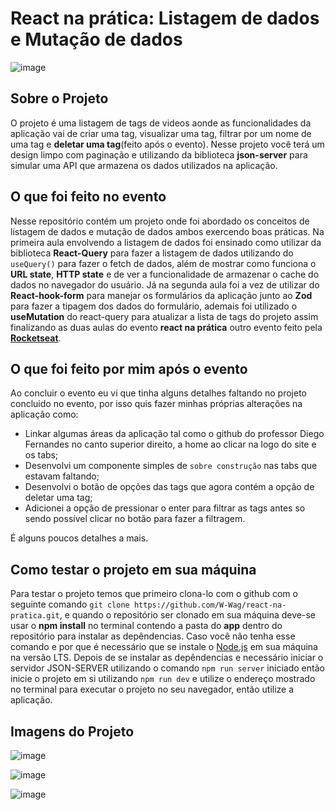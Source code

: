 # React na prática: Listagem de dados e Mutação de dados
![image](https://github.com/W-Wag/react-na-pratica/assets/108705985/b054540f-c2d6-4b56-8712-fd9b5f52fe4f)


## Sobre o Projeto
O projeto é uma listagem de tags de videos aonde as funcionalidades da aplicação vai de criar uma tag, visualizar uma tag, filtrar por um nome de uma tag e **deletar uma tag**(feito após o evento). Nesse projeto você terá um design limpo com paginação
e utilizando da biblioteca **json-server** para simular uma API que armazena os dados utilizados na aplicação.


## O que foi feito no evento
Nesse repositório contém um projeto onde foi abordado os conceitos de listagem de dados e mutação de dados ambos exercendo boas práticas. Na primeira aula envolvendo a listagem de dados foi ensinado como utilizar da biblioteca **React-Query** para fazer
a listagem de dados utilizando do `useQuery()` para fazer o fetch de dados, além de mostrar como funciona o **URL state**, **HTTP state** e de ver a funcionalidade de armazenar o cache do dados no navegador do usuário. Já na segunda aula foi a vez de
utilizar do **React-hook-form** para manejar os formulários da aplicação junto ao **Zod** para fazer a tipagem dos dados do formulário, ademais foi utilizado o **useMutation** do react-query para atualizar a lista de tags do projeto assim finalizando as
duas aulas do evento **react na prática** outro evento feito pela **[Rocketseat](https://app.rocketseat.com.br)**.

## O que foi feito por mim após o evento
Ao concluir o evento eu vi que tinha alguns detalhes faltando no projeto concluido no evento, por isso quis fazer minhas próprias alterações na aplicação como:
- Linkar algumas áreas da aplicação tal como o github do professor Diego Fernandes no canto superior direito, a home ao clicar na logo do site e os tabs;
- Desenvolvi um componente simples de `sobre construção` nas tabs que estavam faltando;
- Desenvolvi o botão de opções das tags que agora contém a opção de deletar uma tag;
- Adicionei a opção de pressionar o enter para filtrar as tags antes so sendo possível clicar no botão para fazer a filtragem.

É alguns poucos detalhes a mais.


## Como testar o projeto em sua máquina
Para testar o projeto temos que primeiro clona-lo com o github com o seguinte comando `git clone https://github.com/W-Wag/react-na-pratica.git`, e quando o repositório ser clonado em sua máquina deve-se usar o **npm install** no terminal contendo a pasta
do **app** dentro do repositório para instalar as depêndencias.
Caso você não tenha esse comando e por que é necessário que se instale o [Node.js](https://nodejs.org/en) em sua máquina na versão LTS. Depois de se instalar as depêndencias e necessário iniciar o servidor JSON-SERVER utilizando o comando `npm run server`
iniciado então inicie o projeto em si utilizando `npm run dev` e utilize o endereço mostrado no terminal para executar o projeto no seu navegador, então utilize a aplicação.


## Imagens do Projeto

![image](https://github.com/W-Wag/react-na-pratica/assets/108705985/3a815428-942f-43af-b94b-df7bbb3914d5)

![image](https://github.com/W-Wag/react-na-pratica/assets/108705985/0a45a19f-f37e-47cc-b9f5-e1b092051dd2)

![image](https://github.com/W-Wag/react-na-pratica/assets/108705985/448b5c70-90df-4f52-8964-d8415db039b5)


